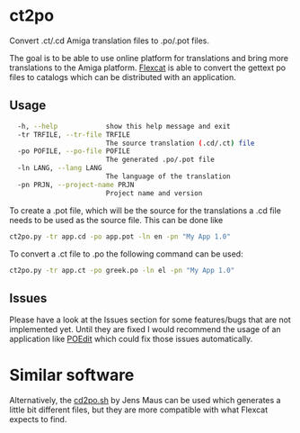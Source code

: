 # ct2po
Convert .ct/.cd Amiga translation files to .po/.pot files.

The goal is to be able to use online platform for translations and bring more translations to the Amiga platform. [Flexcat](https://github.com/adtools/flexcat) is able to convert the gettext po files to catalogs which can be distributed with an application.

## Usage

```bash
  -h, --help            show this help message and exit
  -tr TRFILE, --tr-file TRFILE
                        The source translation (.cd/.ct) file
  -po POFILE, --po-file POFILE
                        The generated .po/.pot file
  -ln LANG, --lang LANG
                        The language of the translation
  -pn PRJN, --project-name PRJN
                        Project name and version
```

To create a .pot file, which will be the source for the translations a .cd  file needs to be used as the source file. This can be done like
```bash
ct2po.py -tr app.cd -po app.pot -ln en -pn "My App 1.0"
```

To convert a .ct file to .po the following command can be used:
```bash
ct2po.py -tr app.ct -po greek.po -ln el -pn "My App 1.0"
```

## Issues

Please have a look at the Issues section for some features/bugs that are not implemented yet. Until they are fixed I would recommend the usage of an application like [POEdit](https://poedit.net/) which could fix those issues automatically.

# Similar software

Alternatively, the [cd2po.sh](https://raw.githubusercontent.com/jens-maus/yam/master/scripts/cd2po.sh) by Jens Maus can be used which generates a little bit different files, but they are more compatible with what Flexcat expects to find.